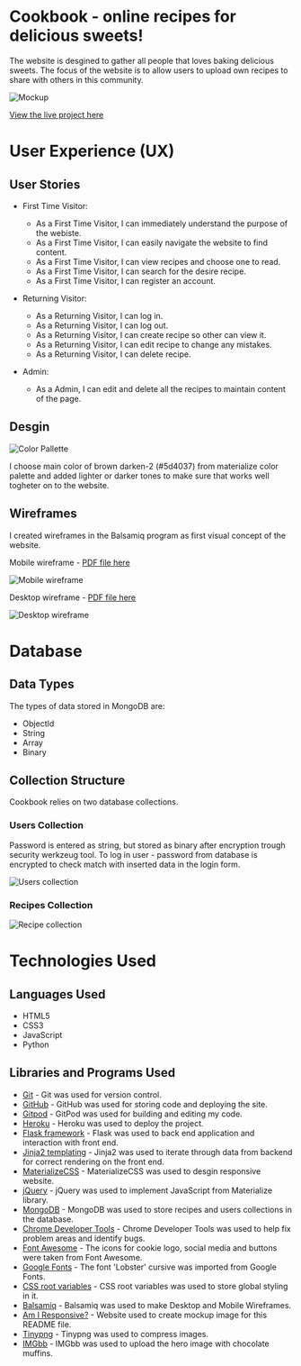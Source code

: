 # Cookbook - online recipes for delicious sweets!

The website is desgined to gather all people that loves baking delicious sweets. The focus of the website is to allow users to upload own recipes to share with others in this community. 

![Mockup](/documentation/mockup.png)

[View the live project here](https://cookbook-km.herokuapp.com/home)

# User Experience (UX)

## User Stories

+ First Time Visitor:
    + As a First Time Visitor, I can immediately understand the purpose of the webiste.
    + As a First Time Visitor, I can easily navigate the website to find content. 
    + As a First Time Visitor, I can view recipes and choose one to read.
    + As a First Time Visitor, I can search for the desire recipe.
    + As a First Time Visitor, I can register an account.

+ Returning Visitor:
    + As a Returning Visitor, I can log in.
    + As a Returning Visitor, I can log out.
    + As a Returning Visitor, I can create recipe so other can view it.
    + As a Returning Visitor, I can edit recipe to change any mistakes.
    + As a Returning Visitor, I can delete recipe.

+ Admin:
    + As a Admin, I can edit and delete all the recipes to maintain content of the page.

## Desgin

![Color Pallette](/documentation/palette.png)

I choose main color of brown darken-2 (#5d4037) from materialize color palette and added lighter or darker tones to make sure that works well togheter on to the website. 

## Wireframes

I created wireframes in the Balsamiq program as first visual concept of the website.

Mobile wireframe - [PDF file here](/documentation/mobile_wireframe.pdf)

![Mobile wireframe](/documentation/mobile_wireframe.png)

Desktop wireframe - [PDF file here](/documentation/desktop_wireframe.pdf)

![Desktop wireframe](/documentation/desktop_wireframe.png)

# Database

## Data Types
The types of data stored in MongoDB are:
* ObjectId
* String
* Array
* Binary

## Collection Structure
Cookbook relies on two database collections. 

### Users Collection
Password is entered as string, but stored as binary after encryption trough security werkzeug tool. To log in user - password from database is encrypted to check match with inserted data in the login form.

![Users collection](/documentation/users-coll.png)


### Recipes Collection
![Recipe collection](/documentation/recipe-coll.png)

# Technologies Used

## Languages Used
+ HTML5
+ CSS3
+ JavaScript
+ Python

## Libraries and Programs Used
+ [Git](https://git-scm.com/) - Git was used for version control.
+ [GitHub](https://github.com/) - GitHub was used for storing code and deploying the site.
+ [Gitpod](https://www.gitpod.io/) - GitPod was used for  building and editing my code.
+ [Heroku](https://www.heroku.com/) - Heroku was used to deploy the project.
+ [Flask framework](https://flask.palletsprojects.com/en/2.1.x/) - Flask was used to back end application and interaction with front end.
+ [Jinja2 templating](https://jinja.palletsprojects.com/en/2.11.x/templates/) - Jinja2 was used to iterate through data from backend for correct rendering on the front end.
+ [MaterializeCSS](https://materializecss.com/) - MaterializeCSS was used to desgin responsive website.
+ [jQuery](https://jquery.com/) - jQuery was used to implement JavaScript from Materialize library.
+ [MongoDB](https://www.mongodb.com/) - MongoDB was used to store recipes and users collections in the database.
+ [Chrome Developer Tools](https://developers.google.com/web/tools/chrome-devtools) - Chrome Developer Tools was used to help fix problem areas and identify bugs.
+ [Font Awesome](https://fontawesome.com/) - The icons for cookie logo, social media and buttons were taken from Font Awesome.
+ [Google Fonts](https://fonts.google.com/) - The font 'Lobster' cursive was imported from Google Fonts.
+ [CSS root variables](https://css-tricks.com/breaking-css-custom-properties-out-of-root-might-be-a-good-idea/) - CSS root variables was used to store global styling in it.
+ [Balsamiq](https://balsamiq.com/) - Balsamiq was used to make Desktop and Mobile Wireframes.
+ [Am I Responsive?](http://ami.responsivedesign.is/#) - Website used to create mockup image for this README file.
+ [Tinypng](https://tinypng.com/) - Tinypng was used to compress images.
+ [IMGbb](https://imgbb.com/) - IMGbb was used to upload the hero image with chocolate muffins.

